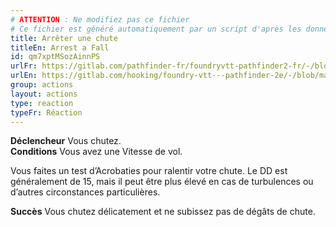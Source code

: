 ```yaml
---
# ATTENTION : Ne modifiez pas ce fichier
# Ce fichier est généré automatiquement par un script d'après les données du module Foundry VTT officiel et de sa traduction
title: Arrêter une chute
titleEn: Arrest a Fall
id: qm7xptMSozAinnPS
urlFr: https://gitlab.com/pathfinder-fr/foundryvtt-pathfinder2-fr/-/blob/master/data/actions/qm7xptMSozAinnPS.htm
urlEn: https://gitlab.com/hooking/foundry-vtt---pathfinder-2e/-/blob/master/packs/data/actions.db/arrest-a-fall.json
group: actions
layout: actions
type: reaction
typeFr: Réaction
---
```

**Déclencheur** Vous chutez.  
**Conditions** Vous avez une Vitesse de vol.

Vous faites un test d’Acrobaties pour ralentir votre chute. Le DD est généralement de 15, mais il peut être plus élevé en cas de turbulences ou d’autres circonstances particulières.

**Succès** Vous chutez délicatement et ne subissez pas de dégâts de chute. 


